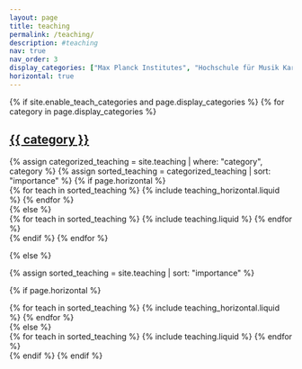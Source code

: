 ```yaml
---
layout: page
title: teaching
permalink: /teaching/
description: #teaching
nav: true
nav_order: 3
display_categories: ["Max Planck Institutes", "Hochschule für Musik Karlsruhe", "Göthe-Universität Frankfurt", "External"]
horizontal: true
---
```


<!-- _pages/teaching.md -->
<div class="projects">
{% if site.enable_teach_categories and page.display_categories %}
  <!-- Display categorized teaching -->
  {% for category in page.display_categories %}
  <a id="{{ category }}" href=".#{{ category }}">
    <h2 class="category">{{ category }}</h2>
  </a>
  {% assign categorized_teaching = site.teaching | where: "category", category %}
  {% assign sorted_teaching = categorized_teaching | sort: "importance" %}
  <!-- Generate cards for each teach -->
  {% if page.horizontal %}
  <div class="container">
    <div class="row row-cols-1 row-cols-md-1">
    {% for teach in sorted_teaching %}
      {% include teaching_horizontal.liquid %}
    {% endfor %}
    </div>
  </div>
  {% else %}
  <div class="row row-cols-1 row-cols-md-3">
    {% for teach in sorted_teaching %}
      {% include teaching.liquid %}
    {% endfor %}
  </div>
  {% endif %}
  {% endfor %}

{% else %}

<!-- Display teaching without categories -->

{% assign sorted_teaching = site.teaching | sort: "importance" %}

  <!-- Generate cards for each teach -->

{% if page.horizontal %}

  <div class="container">
    <div class="row row-cols-1 row-cols-md-1">
    {% for teach in sorted_teaching %}
      {% include teaching_horizontal.liquid %}
    {% endfor %}
    </div>
  </div>
  {% else %}
  <div class="row row-cols-1 row-cols-md-3">
    {% for teach in sorted_teaching %}
      {% include teaching.liquid %}
    {% endfor %}
  </div>
  {% endif %}
{% endif %}
</div>
